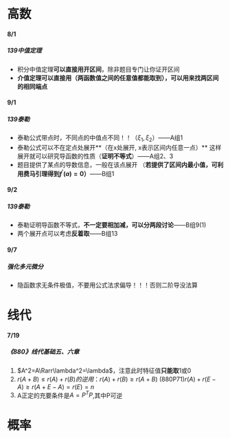 # 高数

#### 8/1

##### 139中值定理

+ 积分中值定理**可以直接用开区间**，除非题目专门让你证开区间
+ **介值定理可以直接用（两函数值之间的任意值都能取到），可以用来找两区间的相同端点**



#### 9/1

##### 139泰勒

+ 泰勒公式带点时，不同点的中值点不同！！（$\xi_1,\xi_2$）——A组1
+ 泰勒公式可以不在定点处展开**（在x处展开, x表示区间内任意一点）**
  这样展开就可以研究导函数的性质（**证明不等式**）——A组2、3
+ 题目提供了某点的导数信息，一般在该点展开
  （**若提供了区间内最小值，可利用费马引理得到$f^{'}(a)=0$）**——B组1



#### 9/2

##### 139泰勒

+ 泰勒证明导函数不等式，**不一定要相加减，可以分两段讨论**——B组9(1)
+ 两个展开点可以考虑**反着取**——B组13



#### 9/7

##### 强化多元微分

+ 隐函数求无条件极值，不要用公式法求偏导！！！否则二阶导没法算





# 线代

#### 7/19

##### 《880》线代基础五、六章

1. $A^2=A\Rarr\lambda^2=\lambda$，注意此时特征值**只能取**1或0
2. $r(A+B)\le r(A)+r(B)的逆用：r(A)+r(B)\ge r(A+B)$
   (880P71)$r(A)+r(E-A)\ge r(A+E-A) = r(E)=n$
3. A正定的充要条件是$A=P^TP$,其中P可逆









# 概率

